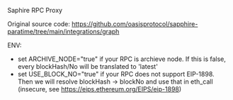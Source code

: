 Saphire RPC Proxy

Original source code: https://github.com/oasisprotocol/sapphire-paratime/tree/main/integrations/graph

ENV:
 - set ARCHIVE_NODE="true" if your RPC is archieve node. If this is false, every blockHash/No will be translated to 'latest'
 - set USE_BLOCK_NO="true" if your RPC does not support EIP-1898. Then we will resolve blockHash -> blockNo and use that in eth_call (insecure, see https://eips.ethereum.org/EIPS/eip-1898)